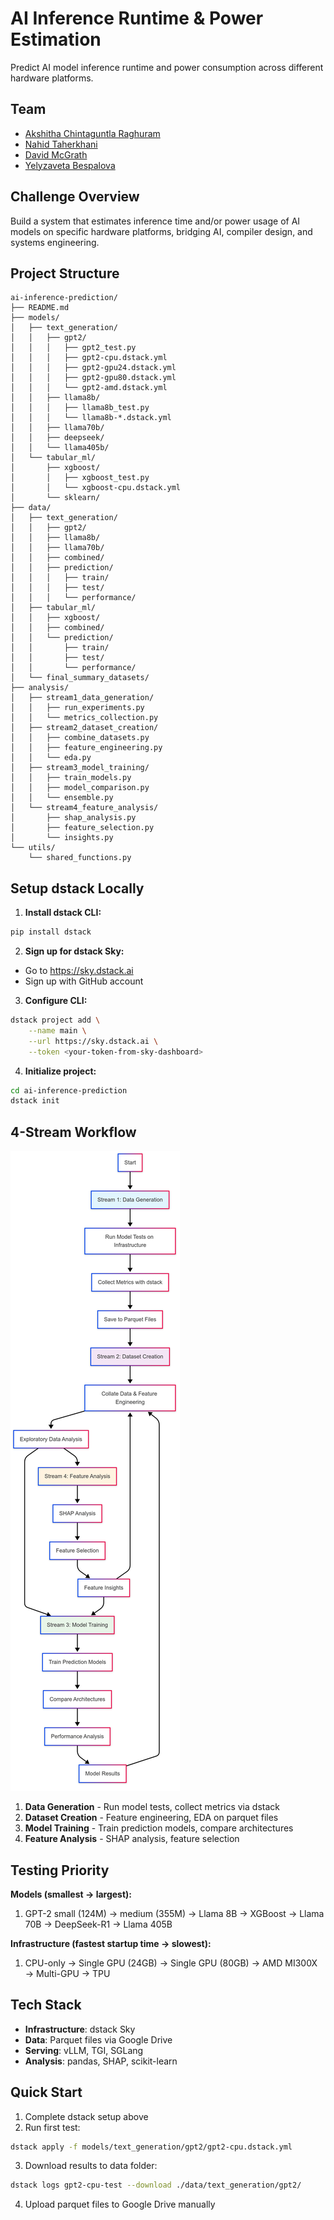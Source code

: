 # AI Inference Runtime & Power Estimation

Predict AI model inference runtime and power consumption across different hardware platforms.

## Team
- [Akshitha Chintaguntla Raghuram](https://github.com/akshithacr12)
- [Nahid Taherkhani](https://github.com/Nahid-taherkhani)
- [David McGrath](https://github.com/digispect-intel)
- [Yelyzaveta Bespalova](https://github.com/lizabespalova) 

## Challenge Overview
Build a system that estimates inference time and/or power usage of AI models on specific hardware platforms, bridging AI, compiler design, and systems engineering.

## Project Structure
```
ai-inference-prediction/
├── README.md
├── models/
│   ├── text_generation/
│   │   ├── gpt2/
│   │   │   ├── gpt2_test.py
│   │   │   ├── gpt2-cpu.dstack.yml
│   │   │   ├── gpt2-gpu24.dstack.yml
│   │   │   ├── gpt2-gpu80.dstack.yml
│   │   │   └── gpt2-amd.dstack.yml
│   │   ├── llama8b/
│   │   │   ├── llama8b_test.py
│   │   │   └── llama8b-*.dstack.yml
│   │   ├── llama70b/
│   │   ├── deepseek/
│   │   └── llama405b/
│   └── tabular_ml/
│       ├── xgboost/
│       │   ├── xgboost_test.py
│       │   └── xgboost-cpu.dstack.yml
│       └── sklearn/
├── data/
│   ├── text_generation/
│   │   ├── gpt2/
│   │   ├── llama8b/
│   │   ├── llama70b/
│   │   ├── combined/
│   │   ├── prediction/
│   │   │   ├── train/
│   │   │   ├── test/
│   │   │   └── performance/
│   ├── tabular_ml/
│   │   ├── xgboost/
│   │   ├── combined/
│   │   └── prediction/
│   │       ├── train/
│   │       ├── test/
│   │       └── performance/
│   └── final_summary_datasets/
├── analysis/
│   ├── stream1_data_generation/
│   │   ├── run_experiments.py
│   │   └── metrics_collection.py
│   ├── stream2_dataset_creation/
│   │   ├── combine_datasets.py
│   │   ├── feature_engineering.py
│   │   └── eda.py
│   ├── stream3_model_training/
│   │   ├── train_models.py
│   │   ├── model_comparison.py
│   │   └── ensemble.py
│   └── stream4_feature_analysis/
│       ├── shap_analysis.py
│       ├── feature_selection.py
│       └── insights.py
└── utils/
    └── shared_functions.py
```

## Setup dstack Locally

1. **Install dstack CLI:**
```bash
pip install dstack
```

2. **Sign up for dstack Sky:**
- Go to https://sky.dstack.ai
- Sign up with GitHub account

3. **Configure CLI:**
```bash
dstack project add \
    --name main \
    --url https://sky.dstack.ai \
    --token <your-token-from-sky-dashboard>
```

4. **Initialize project:**
```bash
cd ai-inference-prediction
dstack init
```

## 4-Stream Workflow

![4-Stream Workflow Diagram](docs/4_stream_workflow.png)

1. **Data Generation** - Run model tests, collect metrics via dstack
2. **Dataset Creation** - Feature engineering, EDA on parquet files
3. **Model Training** - Train prediction models, compare architectures  
4. **Feature Analysis** - SHAP analysis, feature selection

## Testing Priority
**Models (smallest → largest):**
1. GPT-2 small (124M) → medium (355M) → Llama 8B → XGBoost → Llama 70B → DeepSeek-R1 → Llama 405B

**Infrastructure (fastest startup time → slowest):**
1. CPU-only → Single GPU (24GB) → Single GPU (80GB) → AMD MI300X → Multi-GPU → TPU

## Tech Stack
- **Infrastructure**: dstack Sky
- **Data**: Parquet files via Google Drive
- **Serving**: vLLM, TGI, SGLang
- **Analysis**: pandas, SHAP, scikit-learn

## Quick Start
1. Complete dstack setup above
2. Run first test: 
```bash
dstack apply -f models/text_generation/gpt2/gpt2-cpu.dstack.yml
```
3. Download results to data folder:
```bash
dstack logs gpt2-cpu-test --download ./data/text_generation/gpt2/
```
4. Upload parquet files to Google Drive manually